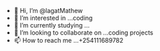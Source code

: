 - 👋 Hi, I’m @lagatMathew
- 👀 I’m interested in ...coding
- 🌱 I’m currently studying ...
- 💞️ I’m looking to collaborate on ...coding projects
- 📫 How to reach me ...+254111689782

<!---
lagatMathew/lagatMathew is a ✨ special ✨ repository because its `README.md` (this file) appears on your GitHub profile.
You can click the Preview link to take a look at your changes.
--->
